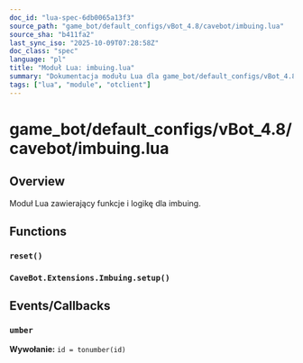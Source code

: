 ```yaml
---
doc_id: "lua-spec-6db0065a13f3"
source_path: "game_bot/default_configs/vBot_4.8/cavebot/imbuing.lua"
source_sha: "b411fa2"
last_sync_iso: "2025-10-09T07:28:58Z"
doc_class: "spec"
language: "pl"
title: "Moduł Lua: imbuing.lua"
summary: "Dokumentacja modułu Lua dla game_bot/default_configs/vBot_4.8/cavebot/imbuing.lua"
tags: ["lua", "module", "otclient"]
---
```


# game_bot/default_configs/vBot_4.8/cavebot/imbuing.lua

## Overview

Moduł Lua zawierający funkcje i logikę dla imbuing.

## Functions

### `reset()`

### `CaveBot.Extensions.Imbuing.setup()`

## Events/Callbacks

### `umber`

**Wywołanie:** `id = tonumber(id)`

